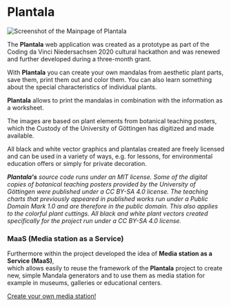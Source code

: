 # Plantala

![Screenshot of the Mainpage of Plantala](https://www.plantala.de/images/plants/start.webp)

The **Plantala** web application was created as a prototype as part of the Coding da Vinci Niedersachsen 2020 cultural hackathon and was renewed and further developed during a three-month grant. 

With **Plantala** you can create your own mandalas from aesthetic plant parts, save them, print them out and color them. You can also learn something about the special characteristics of individual plants.

**Plantala** allows to print the mandalas in combination with the information as a worksheet.

The images are based on plant elements from botanical teaching posters, which the Custody of the University of Göttingen has digitized and made available.

All black and white vector graphics and plantalas created are freely licensed and can be used in a variety of ways, e.g. for lessons, for environmental education offers or simply for private decoration.


_**Plantala's** source code runs under an MIT license. Some of the digital copies of botanical teaching posters provided by the University of Göttingen were published under a CC BY-SA 4.0 license. The teaching charts that previously appeared in published works run under a Public Domain Mark 1.0 and are therefore in the public domain. This also applies to the colorful plant cuttings. All black and white plant vectors created specifically for the project run under a CC BY-SA 4.0 license._


### MaaS (Media station as a Service)

Furthermore within the project developed the idea of **Media station as a Service (MaaS)**,  
which allows easily to reuse the framework of the **Plantala** project to create new, simple Mandala generators and to use them as media station for example in museums, galleries or educational centers.

[Create your own media station!](./medienstationAsAService/README.md)
